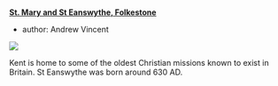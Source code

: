 <param ve-config 
       title="The Built Environment"
       banner="https://stor.artstor.org/stor/cc8a3415-e232-4db4-8a21-98b6d9539b2a"
       layout="index">

#

##
**[St. Mary and St Eanswythe, Folkestone](/churches/steanswythe-folkestone)**

- author: Andrew Vincent

![](https://dev.visual-essays.app/thumbnail?url=https://stor.artstor.org/stor/35bc9f9f-8fd4-4164-8042-c0ddbae953b1)

Kent is home to some of the oldest Christian missions known to exist in Britain. St Eanswythe was born around 630 AD. 




